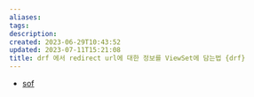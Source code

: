 ```yaml
---
aliases: 
tags: 
description:
created: 2023-06-29T10:43:52
updated: 2023-07-11T15:21:08
title: drf 에서 redirect url에 대한 정보를 ViewSet에 담는법 {drf}
---
```

- [sof](https://stackoverflow.com/questions/46894155/redirect-after-post-django-rest-framework)